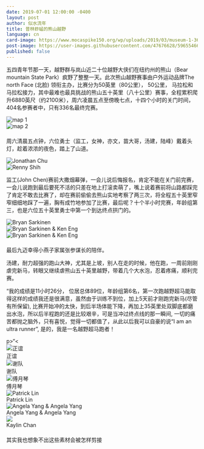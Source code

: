 ```yaml
---
date: 2019-07-01 12:00:00 -0400
layout: post
author: 似水流年
title: 普林蚱蜢的熊山越野
language: cn
card-image: https://www.mocaspike150.org/wp/uploads/2019/03/museum-1-360x240.jpg
post-image: https://user-images.githubusercontent.com/47676628/59655466-fcac0a80-91cc-11e9-91a7-d1fc4bb37feb.jpg
published: false
---
```


<p>五四青年节那一天，越野群与岚山近二十位越野大侠们在纽约州的熊山（Bear mountain State Park）疯野了整整一天。此次熊山越野赛事由户外运动品牌The north Face (北脸) 领衔主办，比赛分为50英里（80公里）， 50公里， 马拉松和马拉松接力，其中最难也最具挑战的熊山五十英里（八十公里）赛事，全程累积爬升6880英尺（约2100米），周六凌晨五点至傍晚七点，十四个小时的关门时间，404名参赛者中，只有336名最终完赛。</p>
<div class="container-fluid">
<div class="row">
<div class="col-sm-6" style="padding-left: 0;">
<div class="imgcard"><img src="https://user-images.githubusercontent.com/47676628/59655215-2dd80b00-91cc-11e9-8d56-cd2a33edbe3e.jpg" alt="map 1" class=" size-full wp-image-160"></div>
</div>
<div class="col-sm-6" style="padding-left: 0;">
<div class="imgcard"><img src="https://user-images.githubusercontent.com/47676628/59655541-439a0000-91cd-11e9-970d-74161b943a60.jpg" alt="map 2" class="size-full wp-image-160"></div>
</div>
</div>
</div>
<p style="margin-top: 20px;">周六清晨五点钟，六位勇士（监工，女神，亦文，苗大哥，汤建，陆峰）戴着头灯，趁着浓浓的夜色，踏上了山道。</p>
<div class="container-fluid">
<div class="row">
<div class="col-sm-6" style="padding-left: 0;">
<div class="imgcard"><img src="https://user-images.githubusercontent.com/47676628/59655215-2dd80b00-91cc-11e9-8d56-cd2a33edbe3e.jpg" alt="Jonathan Chu" class=" size-full wp-image-160"></div>
</div>
<div class="col-sm-6" style="padding-left: 0;">
<div class="imgcard"><img src="https://user-images.githubusercontent.com/47676628/59655229-36c8dc80-91cc-11e9-831d-b8910992d838.jpg" alt="Renny Shih" class="size-full wp-image-160"></div>
</div>
</div>
</div>
<p>监工(John Chen)赛前大撒烟幕弹，一会儿说后悔报名，肯定不能在关门前完赛，一会儿说跑到最后要死不活的只差在地上打滚卖萌了，嘴上说着赛前将山路都踩完了肯定不敢去比赛了，却在赛前偷偷去熊山实地考察了两三次，将全程五十英里窄窄细细地踩了一遍，胸有成竹地参加了比赛，最后呢？十个半小时完赛，年龄组第三，也是六位五十英里勇士中第一个到达终点拱门的。</p>
<div class="container-fluid">
<div class="row">
<div class="col-sm-6" style="padding-left: 0;">
<div class="imgcard"><img src="https://user-images.githubusercontent.com/47676628/59655524-35e47a80-91cd-11e9-8036-ca6de0dbe1a8.jpg" alt="Bryan Sarkinen" class=" size-full wp-image-160"></div>
</div>
<div class="col-sm-6" style="padding-left: 0;">
<div class="imgcard"><img src="https://user-images.githubusercontent.com/47676628/59655514-2ebd6c80-91cd-11e9-8e4a-08db0a378828.jpg" alt="Bryan Sarkinen &amp; Ken Eng" class="size-full wp-image-160"></div>
</div>
<div class="col-sm-6" style="padding-left: 0;">
<div class="imgcard"><img src="https://user-images.githubusercontent.com/47676628/59655506-2a914f00-91cd-11e9-9ac6-ad5cbc8d8fd9.jpg" alt="Bryan Sarkinen &amp; Ken Eng" class="size-full wp-image-160"></div>
</div>
</div>
</div>
<p style="margin-top: 20px;">最后九迈幸得小燕子家属张参谋长的陪伴。</p>
<p>汤建，耐力超强的跑山大神，尤其是上坡，别人在走的时候，他在跑，一周前刚刚虐完新马，转眼又继续虐熊山五十英里越野，带着几个大水泡，忍着疼痛，顺利完赛。</p>
<p> “我的成绩是11小时26分， 位居总体89位，年龄组第6名，第一次跑越野超马能取得这样的成绩我还是很满意，虽然由于训练不到位，加上5天前才刚跑完新马(尽管有所保留), 比赛开始冲的太快，到后半场体能下降，再加上35英里处双脚底都磨出水泡，所以后半程跑的还是比较艰辛，可是当冲过终点线的那一瞬间, 一切的痛苦都抛之脑外，只有喜悦，觉得一切都值了，从此以后我可以自豪的说“I am an ultra runner”, 是的，我是一名越野超马跑者！</p>p>“<
<div class="container-fluid">
<div class="row">
<div class="col-sm-6" style="padding-left: 0;">
<div class="imgcard"><img src="https://user-images.githubusercontent.com/46349226/54958426-07d3ff00-4f2c-11e9-9a6f-678680e81272.jpg" alt="正谊 " class=" size-full wp-image-160"></div>
<div class="imgcaption">正谊</div>
</div>
<div class="col-sm-6" style="padding-left: 0;">
<div class="imgcard"><img src="https://user-images.githubusercontent.com/46349226/54958428-07d3ff00-4f2c-11e9-931d-849b1d6e8f17.jpg" alt="谢队" class=" size-full wp-image-160"></div>
<div class="imgcaption">谢队</div>
</div>
</div>
<div class="row">
<div class="col-sm-6" style="padding-left: 0;">
<div class="imgcard"><img src="https://user-images.githubusercontent.com/46349226/54958429-086c9580-4f2c-11e9-978a-c6fcb5cc977e.jpg" alt="傅月琴" class=" size-full wp-image-160"></div>
<div class="imgcaption">傅月琴</div>
</div>
<div class="col-sm-6" style="padding-left: 0;">
<div class="imgcard"><img src="https://user-images.githubusercontent.com/46349226/54958427-07d3ff00-4f2c-11e9-80cf-46b835e7ac0c.jpg" alt="Patrick Lin" class=" size-full wp-image-160"></div>
<div class="imgcaption">Patrick Lin</div>
</div>
</div>
<div class="row">
<div class="col-sm-6" style="padding-left: 0;">
<div class="imgcard"><img src="https://user-images.githubusercontent.com/46349226/54958238-795f7d80-4f2b-11e9-992c-be36dee8dc29.jpg" alt="Angela Yang &amp; Angela Yang" class=" size-full wp-image-160"></div>
<div class="imgcaption">Angela Yang &amp; Angela Yang</div>
</div>
<div class="col-sm-6" style="padding-left: 0;">
<div class="imgcard"><img src="https://user-images.githubusercontent.com/46349226/54956113-91340300-4f25-11e9-8cb3-c3cfb119fc20.jpg"></div>
<div class="imgcaption">Kaylin Chan</div>
</div>
</div>
</div>
<p style="margin-top: 20px;">其实我也想象不出这些素材会被怎样剪接
